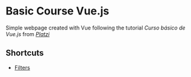 # Basic Course Vue.js
Simple webpage created with Vue
following the tutorial _Curso básico de Vue.js_ from _[Platzi](https://platzi.com/clases/vuejs/)_


## Shortcuts

* [Filters](https://github.com/Michelee/djangoblog/commit/5335aff4a90f4be9df40504e6d5da9fa8f66ca7b)

